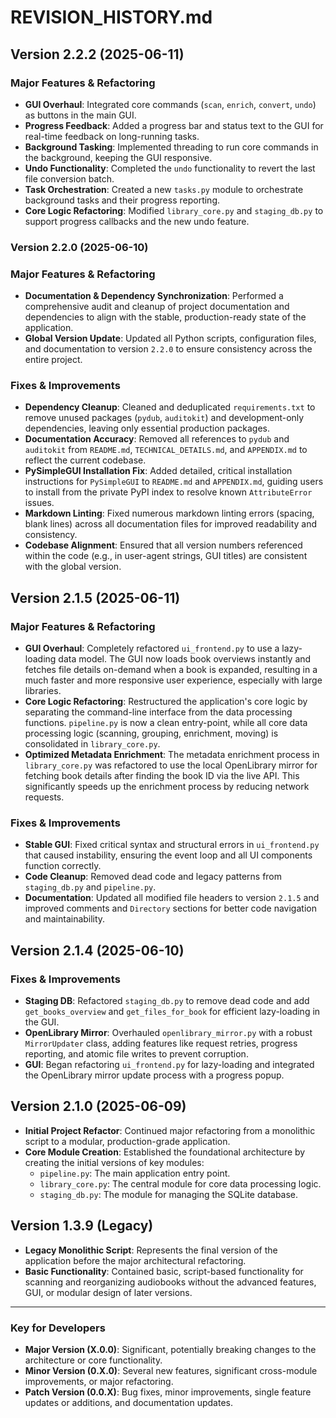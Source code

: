 # REVISION_HISTORY.md

## Version 2.2.2 (2025-06-11)

### Major Features & Refactoring

* **GUI Overhaul**: Integrated core commands (`scan`, `enrich`, `convert`, `undo`) as buttons in the main GUI.
* **Progress Feedback**: Added a progress bar and status text to the GUI for real-time feedback on long-running tasks.
* **Background Tasking**: Implemented threading to run core commands in the background, keeping the GUI responsive.
* **Undo Functionality**: Completed the `undo` functionality to revert the last file conversion batch.
* **Task Orchestration**: Created a new `tasks.py` module to orchestrate background tasks and their progress reporting.
* **Core Logic Refactoring**: Modified `library_core.py` and `staging_db.py` to support progress callbacks and the new undo feature.

### Version 2.2.0 (2025-06-10)

### Major Features & Refactoring

* **Documentation & Dependency Synchronization**: Performed a comprehensive audit and cleanup of project documentation and dependencies to align with the stable, production-ready state of the application.
* **Global Version Update**: Updated all Python scripts, configuration files, and documentation to version `2.2.0` to ensure consistency across the entire project.

### Fixes & Improvements

* **Dependency Cleanup**: Cleaned and deduplicated `requirements.txt` to remove unused packages (`pydub`, `auditokit`) and development-only dependencies, leaving only essential production packages.
* **Documentation Accuracy**: Removed all references to `pydub` and `auditokit` from `README.md`, `TECHNICAL_DETAILS.md`, and `APPENDIX.md` to reflect the current codebase.
* **PySimpleGUI Installation Fix**: Added detailed, critical installation instructions for `PySimpleGUI` to `README.md` and `APPENDIX.md`, guiding users to install from the private PyPI index to resolve known `AttributeError` issues.
* **Markdown Linting**: Fixed numerous markdown linting errors (spacing, blank lines) across all documentation files for improved readability and consistency.
* **Codebase Alignment**: Ensured that all version numbers referenced within the code (e.g., in user-agent strings, GUI titles) are consistent with the global version.

## Version 2.1.5 (2025-06-11)

### Major Features & Refactoring

* **GUI Overhaul**: Completely refactored `ui_frontend.py` to use a lazy-loading data model. The GUI now loads book overviews instantly and fetches file details on-demand when a book is expanded, resulting in a much faster and more responsive user experience, especially with large libraries.
* **Core Logic Refactoring**: Restructured the application's core logic by separating the command-line interface from the data processing functions. `pipeline.py` is now a clean entry-point, while all core data processing logic (scanning, grouping, enrichment, moving) is consolidated in `library_core.py`.
* **Optimized Metadata Enrichment**: The metadata enrichment process in `library_core.py` was refactored to use the local OpenLibrary mirror for fetching book details after finding the book ID via the live API. This significantly speeds up the enrichment process by reducing network requests.

### Fixes & Improvements

* **Stable GUI**: Fixed critical syntax and structural errors in `ui_frontend.py` that caused instability, ensuring the event loop and all UI components function correctly.
* **Code Cleanup**: Removed dead code and legacy patterns from `staging_db.py` and `pipeline.py`.
* **Documentation**: Updated all modified file headers to version `2.1.5` and improved comments and `Directory` sections for better code navigation and maintainability.

## Version 2.1.4 (2025-06-10)

### Fixes & Improvements

* **Staging DB**: Refactored `staging_db.py` to remove dead code and add `get_books_overview` and `get_files_for_book` for efficient lazy-loading in the GUI.
* **OpenLibrary Mirror**: Overhauled `openlibrary_mirror.py` with a robust `MirrorUpdater` class, adding features like request retries, progress reporting, and atomic file writes to prevent corruption.
* **GUI**: Began refactoring `ui_frontend.py` for lazy-loading and integrated the OpenLibrary mirror update process with a progress popup.

## Version 2.1.0 (2025-06-09)

* **Initial Project Refactor**:  Continued major refactoring from a monolithic script to a modular, production-grade application.
* **Core Module Creation**: Established the foundational architecture by creating the initial versions of key modules:
  * `pipeline.py`: The main application entry point.
  * `library_core.py`: The central module for core data processing logic.
  * `staging_db.py`: The module for managing the SQLite database.

## Version 1.3.9 (Legacy)

* **Legacy Monolithic Script**: Represents the final version of the application before the major architectural refactoring.
* **Basic Functionality**: Contained basic, script-based functionality for scanning and reorganizing audiobooks without the advanced features, GUI, or modular design of later versions.

---

### Key for Developers

* **Major Version (X.0.0)**: Significant, potentially breaking changes to the architecture or core functionality.
* **Minor Version (0.X.0)**: Several new features, significant cross-module improvements, or major refactoring.
* **Patch Version (0.0.X)**: Bug fixes, minor improvements, single feature updates or additions, and documentation updates.